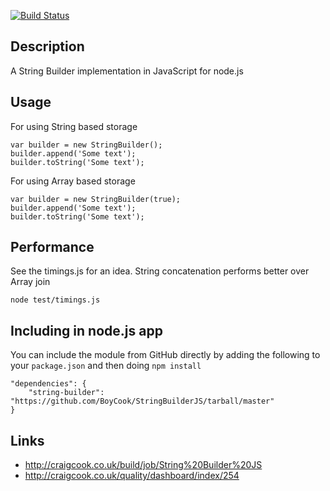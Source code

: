 [![Build Status](http://craigcook.co.uk/build/job/String%20Builder%20JS/badge/icon)](http://craigcook.co.uk/build/job/String%20Builder%20JS/)

## Description
A String Builder implementation in JavaScript for node.js

## Usage

For using String based storage

    var builder = new StringBuilder();
    builder.append('Some text');
    builder.toString('Some text');

For using Array based storage

    var builder = new StringBuilder(true);
    builder.append('Some text');
    builder.toString('Some text');

## Performance
See the timings.js for an idea. String concatenation performs better over Array join

    node test/timings.js

## Including in node.js app

You can include the module from GitHub directly by adding the following to your `package.json` and then doing `npm install`

    "dependencies": {
        "string-builder": "https://github.com/BoyCook/StringBuilderJS/tarball/master"
    }

## Links

* http://craigcook.co.uk/build/job/String%20Builder%20JS
* http://craigcook.co.uk/quality/dashboard/index/254


